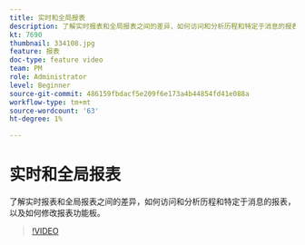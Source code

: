 ```yaml
---
title: 实时和全局报表
description: 了解实时报表和全局报表之间的差异，如何访问和分析历程和特定于消息的报表，以及如何修改报表功能板。  
kt: 7690
thumbnail: 334108.jpg
feature: 报表
doc-type: feature video
team: PM
role: Administrator
level: Beginner
source-git-commit: 486159fbdacf5e209f6e173a4b44854fd41e088a
workflow-type: tm+mt
source-wordcount: '63'
ht-degree: 1%

---
```



# 实时和全局报表

了解实时报表和全局报表之间的差异，如何访问和分析历程和特定于消息的报表，以及如何修改报表功能板。  

>[!VIDEO](https://video.tv.adobe.com/v/334108?quality=12)
